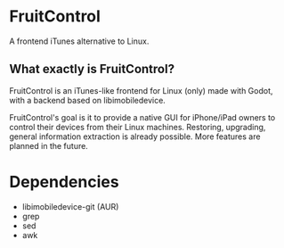 # FruitControl

A frontend iTunes alternative to Linux.

## What exactly is FruitControl?

FruitControl is an iTunes-like frontend for Linux (only) made with Godot, with a backend based on libimobiledevice.

FruitControl's goal is it to provide a native GUI for iPhone/iPad owners to control their devices from their Linux machines.
Restoring, upgrading, general information extraction is already possible. More features are planned in the future.

# Dependencies

- libimobiledevice-git (AUR)
- grep
- sed
- awk
